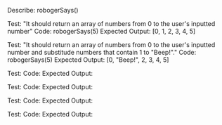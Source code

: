 Describe: robogerSays()

Test: "It should return an array of numbers from 0 to the user's inputted number"
Code: robogerSays(5)
Expected Output: [0, 1, 2, 3, 4, 5]

Test: "It should return an array of numbers from 0 to the user's inputted number and substitude numbers that contain 1 to "Beep!"."
Code: robogerSays(5)
Expected Output: [0, "Beep!", 2, 3, 4, 5]

Test:
Code:
Expected Output:

Test:
Code:
Expected Output:

Test:
Code:
Expected Output:

Test:
Code:
Expected Output: